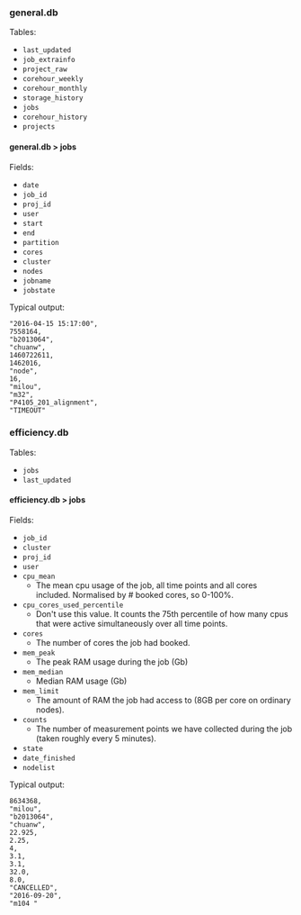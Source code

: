 
### general.db
Tables:
* `last_updated`
* `job_extrainfo`
* `project_raw`
* `corehour_weekly`
* `corehour_monthly`
* `storage_history`
* `jobs`
* `corehour_history`
* `projects`


#### general.db > jobs
Fields:
* `date`
* `job_id`
* `proj_id`
* `user`
* `start`
* `end`
* `partition`
* `cores`
* `cluster`
* `nodes`
* `jobname`
* `jobstate`

Typical output:
```
"2016-04-15 15:17:00",
7558164,
"b2013064",
"chuanw",
1460722611,
1462016,
"node",
16,
"milou",
"m32",
"P4105_201_alignment",
"TIMEOUT"
```


### efficiency.db
Tables:
* `jobs`
* `last_updated`

#### efficiency.db > jobs
Fields:
* `job_id`
* `cluster`
* `proj_id`
* `user`
* `cpu_mean`
  * The mean cpu usage of the job, all time points and all cores included. Normalised by # booked cores, so 0-100%.
* `cpu_cores_used_percentile`
  * Don't use this value. It counts the 75th percentile of how many cpus that were active simultaneously over all time points.
* `cores`
  * The number of cores the job had booked.
* `mem_peak`
  * The peak RAM usage during the job (Gb)
* `mem_median`
  * Median RAM usage (Gb)
* `mem_limit`
  * The amount of RAM the job had access to (8GB per core on ordinary nodes).
* `counts`
  * The number of measurement points we have collected during the job (taken roughly every 5 minutes).
* `state`
* `date_finished`
* `nodelist`

Typical output:
```
8634368,
"milou",
"b2013064",
"chuanw",
22.925,
2.25,
4,
3.1,
3.1,
32.0,
8.0,
"CANCELLED",
"2016-09-20",
"m104 "
```
